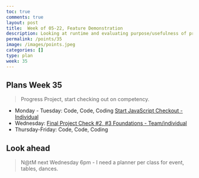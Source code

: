 ```yaml
---
toc: true
comments: true
layout: post
title:  Week of 05-22, Feature Demonstration
description: Looking at runtime and evaluating purpose/usefulness of project
permalink: /points/35
image: /images/points.jpeg
categories: []
type: plan
week: 35
---
```


## Plans Week 35
> Progress Project, start checking out on competency.
- Monday - Tuesday: Code, Code, Coding [Start JavaScript Checkout - Individual](https://poway.instructure.com/courses/129699/assignments/2609892)
- Wednesday: [Final Project Check #2, #3 Foundations - Team/individual](https://poway.instructure.com/courses/129699/assignments/2597588)
- Thursday-Friday: Code, Code, Coding

## Look ahead
> N@tM next Wednesday 6pm - I need a planner per class for event, tables, dances.